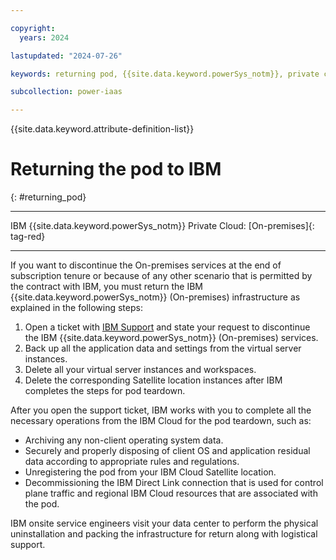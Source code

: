 ```yaml
---

copyright:
  years: 2024

lastupdated: "2024-07-26"

keywords: returning pod, {{site.data.keyword.powerSys_notm}}, private cloud, decomission, remove pod

subcollection: power-iaas

---
```


{{site.data.keyword.attribute-definition-list}}

# Returning the pod to IBM
{: #returning_pod}


---

IBM {{site.data.keyword.powerSys_notm}} Private Cloud: [On-premises]{: tag-red}

---




If you want to discontinue the On-premises services at the end of subscription tenure or because of any other scenario that is permitted by the contract with IBM, you must return the IBM {{site.data.keyword.powerSys_notm}} (On-premises) infrastructure as explained in the following steps:

1. Open a ticket with [IBM Support](/docs/power-iaas?topic=power-iaas-getting-help-and-support) and state your request to discontinue the IBM {{site.data.keyword.powerSys_notm}} (On-premises) services.
2. Back up all the application data and settings from the virtual server instances.
3. Delete all your virtual server instances and workspaces.
4. Delete the corresponding Satellite location instances after IBM completes the steps for pod teardown.

After you open the support ticket, IBM works with you to complete all the necessary operations from the IBM Cloud for the pod teardown, such as:
- Archiving any non-client operating system data.
- Securely and properly disposing of client OS and application residual data according to appropriate rules and regulations.
- Unregistering the pod from your IBM Cloud Satellite location.
- Decommissioning the IBM Direct Link connection that is used for control plane traffic and regional IBM Cloud resources that are associated with the pod.

IBM onsite service engineers visit your data center to perform the physical uninstallation and packing the infrastructure for return along with logistical support.
